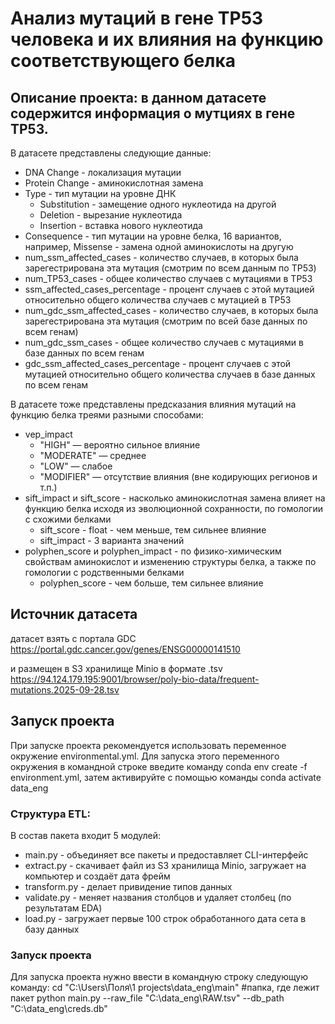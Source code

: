 # Анализ мутаций в гене ТР53 человека и их влияния на функцию соответствующего белка
## Описание проекта: в данном датасете содержится информация о мутциях в гене TP53.
В датасете представлены следующие данные:
* DNA Change - локализация мутации  
* Protein Change - аминокислотная замена  
* Type - тип мутации на уровне ДНК
   * Substitution - замещение одного нуклеотида на другой
   * Deletion - вырезание нуклеотида
   * Insertion - вставка нового нуклеотида  
* Consequence - тип мутации на уровне белка, 16 вариантов, например, Missense - замена одной аминокислоты на другую
* num_ssm_affected_cases - количество случаев, в которых была зарегестрирована эта мутация (смотрим по всем данным по TP53)
* num_TP53_cases - общее количество случаев с мутациями в TP53
* ssm_affected_cases_percentage - процент случаев с этой мутацией относительно общего количества случаев с мутацией в TP53
* num_gdc_ssm_affected_cases - количество случаев, в которых была зарегестрирована эта мутация (смотрим по всей базе данных по всем генам)
* num_gdc_ssm_cases - общее количество случаев с мутациями в базе данных по всем генам
* gdc_ssm_affected_cases_percentage - процент случаев с этой мутацией относительно общего количества случаев в базе данных по всем генам

В датасете тоже представлены предсказания влияния мутаций на функцию белка треями разными способами:
* vep_impact
  * "HIGH" — вероятно сильное влияние
  * "MODERATE" — среднее
  * "LOW" — слабое
  * "MODIFIER" — отсутствие влияния (вне кодирующих регионов и т.п.)  
* sift_impact и sift_score - насколько аминокислотная замена влияет на функцию белка исходя из эволюционной сохранности, по гомологии с схожими белками
  * sift_score - float - чем меньше, тем сильнее влияние
  * sift_impact - 3 варианта значений
* polyphen_score и polyphen_impact - по физико-химическим свойствам аминокислот и изменению структуры белка, а также по гомологии с родственными белками
  * polyphen_score - чем больше, тем сильнее влияние

## Источник датасета
датасет взять с портала GDC
https://portal.gdc.cancer.gov/genes/ENSG00000141510

и размещен в S3 хранилище Minio в формате .tsv
https://94.124.179.195:9001/browser/poly-bio-data/frequent-mutations.2025-09-28.tsv

## Запуск проекта

При запуске проекта рекомендуется использовать переменное окружение environmental.yml.
Для запуска этого переменного окружения в командной строке введите команду conda env create -f environment.yml, затем активируйте с помощью команды conda activate data_eng

### Структура ETL:
В состав пакета входит 5 модулей:
* main.py - объединяет все пакеты и предоставляет CLI-интерфейс
* extract.py - скачивает файл из S3 хранилища Minio, загружает на компьютер и создаёт дата фрейм
* transform.py - делает привидение типов данных
* validate.py - меняет названия столбцов и удаляет столбец (по результатам EDA)
* load.py - загружает первые 100 строк обработанного дата сета в базу данных

### Запуск проекта
Для запуска проекта нужно ввести в командную строку следующую команду:
cd "C:\Users\Поля\1 projects\data_eng\main" #папка, где лежит пакет
python main.py --raw_file "C:\data_eng\RAW.tsv" --db_path "C:\data_eng\creds.db"


